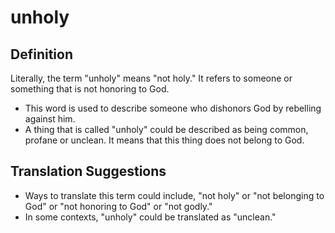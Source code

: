 # unholy

## Definition

Literally, the term "unholy" means "not holy." It refers to someone or something that is not honoring to God.

* This word is used to describe someone who dishonors God by rebelling against him.
* A thing that is called "unholy" could be described as being common, profane or unclean. It means that this thing does not belong to God.


## Translation Suggestions



* Ways to translate this term could include, "not holy" or "not belonging to God" or "not honoring to God" or "not godly."
* In some contexts, "unholy" could be translated as "unclean."